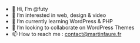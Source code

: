 - 👋 Hi, I’m @futy
- 👀 I’m interested in web, design & video
- 🌱 I’m currently learning WordPress & PHP
- 💞️ I’m looking to collaborate on WordPress Themes
- 📫 How to reach me : contact@martinfaure.fr

<!---
futy87/futy87 is a ✨ special ✨ repository because its `README.md` (this file) appears on your GitHub profile.
You can click the Preview link to take a look at your changes.
--->
